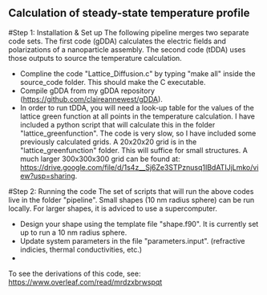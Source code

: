 ## Calculation of steady-state temperature profile

#Step 1: Installation & Set up
The following pipeline merges two separate code sets. The first code (gDDA) calculates the electric fields and polarizations of a nanoparticle assembly. The second code (tDDA) uses those outputs to source the temperature calculation. 
* Compline the code "Lattice_Diffusion.c" by typing "make all" inside the source_code folder. This should make the C executable.
* Compile gDDA from my gDDA repository (https://github.com/claireannewest/gDDA). 
* In order to run tDDA, you will need a look-up table for the values of the lattice green function at all points in the temperature calculation. I have included a python script that will calculate this in the folder "lattice_greenfunction". The code is very slow, so I have included some previously calculated grids. A 20x20x20 grid is in the "lattice_greenfunction" folder. This will suffice for small structures. A much larger  300x300x300 grid can be found at: https://drive.google.com/file/d/1s4z__Sj6Ze3STPznusq1IBdATIJjLmko/view?usp=sharing. 


#Step 2: Running the code
The set of scripts that will run the above codes live in the folder "pipeline". Small shapes (10 nm radius sphere) can be run locally. For larger shapes, it is adviced to use a supercomputer.
* Design your shape using the template file "shape.f90". It is currently set up to run a 10 nm radius sphere.
* Update system parameters in the file "parameters.input". (refractive indicies, thermal conductivities, etc.)
*



To see the derivations of this code, see:
https://www.overleaf.com/read/mrdzxbrwspqt
